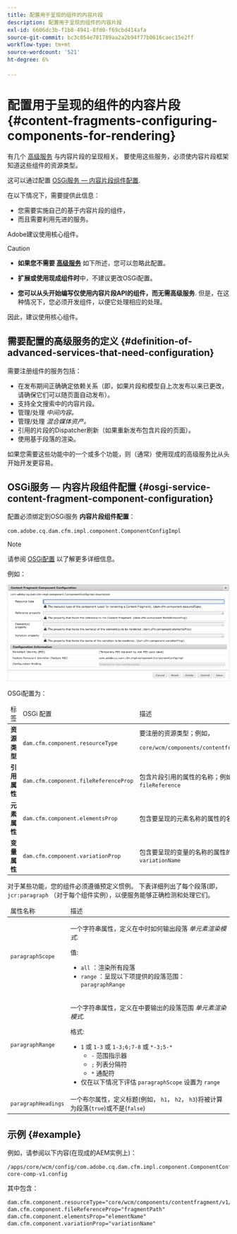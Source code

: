 ```yaml
---
title: 配置用于呈现的组件的内容片段
description: 配置用于呈现的组件的内容片段
exl-id: 6606dc3b-f1b8-4941-8fd0-f69cbd414afa
source-git-commit: bc3c054e781789aa2a2b94f77b0616caec15e2ff
workflow-type: tm+mt
source-wordcount: '521'
ht-degree: 6%

---
```


# 配置用于呈现的组件的内容片段{#content-fragments-configuring-components-for-rendering}

有几个 [高级服务](#definition-of-advanced-services-that-need-configuration) 与内容片段的呈现相关。 要使用这些服务，必须使内容片段框架知道这些组件的资源类型。

这可以通过配置 [OSGi服务 — 内容片段组件配置](#osgi-service-content-fragment-component-configuration).

在以下情况下，需要提供此信息：

* 您需要实施自己的基于内容片段的组件，
* 而且需要利用先进的服务。

Adobe建议使用核心组件。

>[!CAUTION]
>
>* **如果您不需要 [高级服务](#definition-of-advanced-services-that-need-configuration)** 如下所述，您可以忽略此配置。
>
>* **扩展或使用现成组件时**&#x200B;中，不建议更改OSGi配置。
>
>* **您可以从头开始编写仅使用内容片段API的组件，而无需高级服务**. 但是，在这种情况下，您必须开发组件，以便它处理相应的处理。
>
>因此，建议使用核心组件。

## 需要配置的高级服务的定义 {#definition-of-advanced-services-that-need-configuration}

需要注册组件的服务包括：

* 在发布期间正确确定依赖关系（即，如果片段和模型自上次发布以来已更改，请确保它们可以随页面自动发布）。
* 支持全文搜索中的内容片段。
* 管理/处理 *中间内容。*
* 管理/处理 *混合媒体资产。*
* 引用的片段的Dispatcher刷新（如果重新发布包含片段的页面）。
* 使用基于段落的渲染。

如果您需要这些功能中的一个或多个功能，则（通常）使用现成的高级服务比从头开始开发更容易。

## OSGi服务 — 内容片段组件配置 {#osgi-service-content-fragment-component-configuration}

配置必须绑定到OSGi服务 **内容片段组件配置**：

`com.adobe.cq.dam.cfm.impl.component.ComponentConfigImpl`

>[!NOTE]
>
>请参阅 [OSGi配置](/help/implementing/deploying/overview.md#osgi-configuration) 以了解更多详细信息。

例如：

![OSGi配置内容片段组件配置](assets/cf-component-configuration-osgi.png)

OSGi配置为：

<table>
 <thead>
  <tr>
   <td>标签</td>
   <td>OSGi 配置<br /> </td>
   <td>描述</td>
  </tr>
 </thead>
 <tbody>
  <tr>
   <td><strong>资源类型</strong></td>
   <td><code>dam.cfm.component.resourceType</code></td>
   <td>要注册的资源类型；例如， <br /> <p><span class="cmp-examples-demo__property-value"><code>core/wcm/components/contentfragment/v1/contentfragment</code></code></p> </td>
  </tr>
  <tr>
   <td><strong>引用属性</strong></td>
   <td><code>dam.cfm.component.fileReferenceProp</code></td>
   <td>包含片段引用的属性的名称；例如， <code>fragmentPath</code> 或 <code>fileReference</code></td>
  </tr>
  <tr>
   <td><strong>元素属性</strong></td>
   <td><code>dam.cfm.component.elementsProp</code></td>
   <td>包含要呈现的元素名称的属性的名称；例如，<code>elementName</code></td>
  </tr>
  <tr>
   <td><strong>变量属性</strong><br /> </td>
   <td><code>dam.cfm.component.variationProp</code></td>
   <td>包含要呈现的变量的名称的属性的名称；例如，<code>variationName</code></td>
  </tr>
 </tbody>
</table>

对于某些功能，您的组件必须遵循预定义惯例。 下表详细列出了每个段落(即， `jcr:paragraph` （对于每个组件实例），以便服务能够正确检测和处理它们。

<table>
 <thead>
  <tr>
   <td>属性名称</td>
   <td>描述</td>
  </tr>
 </thead>
 <tbody>
  <tr>
   <td><code>paragraphScope</code></td>
   <td><p>一个字符串属性，定义在中时如何输出段落 <em>单元素渲染模式</em>.</p> <p>值:</p>
    <ul>
     <li><code>all</code> ：渲染所有段落</li>
     <li><code>range</code> ：呈现以下项提供的段落范围： <code>paragraphRange</code></li>
    </ul> </td>
  </tr>
  <tr>
   <td><code>paragraphRange</code></td>
   <td><p>一个字符串属性，定义在中要输出的段落范围 <em>单元素渲染模式</em>.</p> <p>格式:</p>
    <ul>
     <li><code>1</code> 或 <code>1-3</code> 或 <code>1-3;6;7-8</code> 或 <code>*-3;5-*</code>
     <ul>
       <li><code>-</code> 范围指示器</li>
       <li><code>;</code> 列表分隔符</li>
       <li><code>*</code> 通配符</li>
     </ul>
     </li>
     <li>仅在以下情况下评估 <code>paragraphScope</code> 设置为 <code>range</code></li>
    </ul> </td>
  </tr>
  <tr>
   <td><code>paragraphHeadings</code></td>
   <td>一个布尔属性，定义标题(例如， <code>h1</code>， <code>h2</code>， <code>h3</code>)将被计算为段落(<code>true</code>)或不是(<code>false</code>)</td>
  </tr>
 </tbody>
</table>

## 示例 {#example}

例如，请参阅以下内容(在现成的AEM实例上)：

```
/apps/core/wcm/config/com.adobe.cq.dam.cfm.impl.component.ComponentConfigImpl-core-comp-v1.config
```

其中包含：

```
dam.cfm.component.resourceType="core/wcm/components/contentfragment/v1/contentfragment"
dam.cfm.component.fileReferenceProp="fragmentPath"
dam.cfm.component.elementsProp="elementName"
dam.cfm.component.variationProp="variationName"
```
